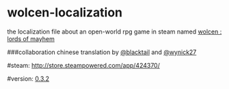 # wolcen-localization
the localization file about an open-world rpg game in steam named [wolcen : lords of mayhem](https://wolcengame.com)</br>

###collaboration
chinese translation by [@blacktail](https://github.com/blacktailnomore) and [@wynick27](https://github.com/wynick27)</br>

#steam:
http://store.steampowered.com/app/424370/

#version:
[0.3.2](http://steamcommunity.com/games/424370/announcements/detail/583609044394779360)</br>
